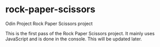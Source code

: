 # rock-paper-scissors
Odin Project Rock Paper Scissors project

This is the first pass of the Rock Paper Scissors project. It mainly uses JavaScript and is done in the console. This will be updated later.
